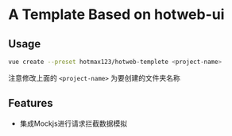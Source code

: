 # A Template Based on hotweb-ui

## Usage

```bash
vue create --preset hotmax123/hotweb-templete <project-name>
```
注意修改上面的 `<project-name>` 为要创建的文件夹名称

## Features
- 集成Mockjs进行请求拦截数据模拟
